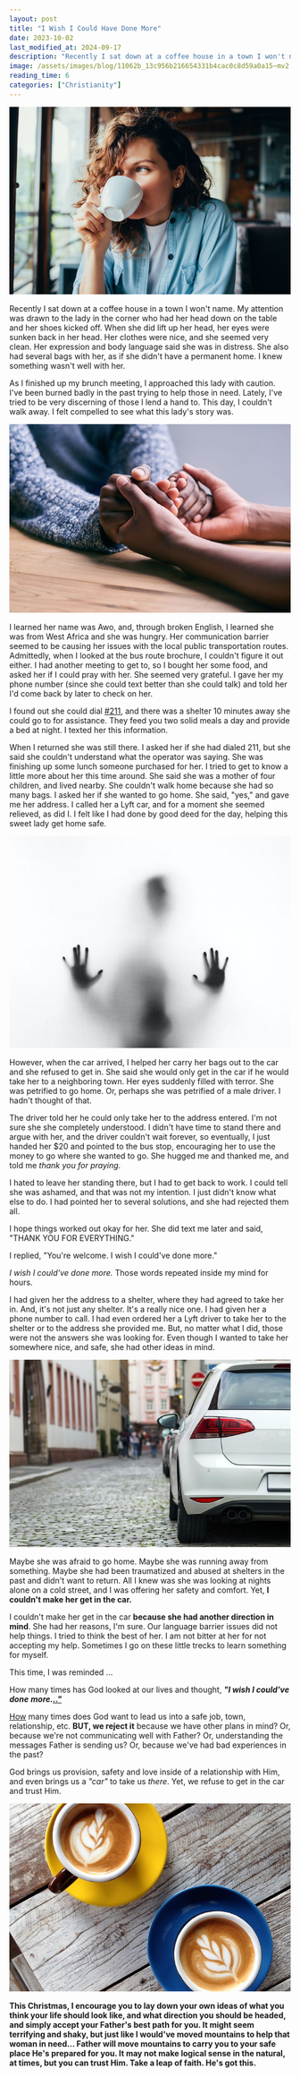 ```yaml
---
layout: post
title: "I Wish I Could Have Done More"
date: 2023-10-02
last_modified_at: 2024-09-17
description: "Recently I sat down at a coffee house in a town I won't name. My attention was drawn to the lady in the corner who had her head down on the table and her shoes kicked off. When sh…"
image: /assets/images/blog/11062b_13c956b216654331b4cac0c8d59a0a15~mv2.jpg
reading_time: 6
categories: ["Christianity"]
---
```


![ree](/assets/images/blog/11062b_13c956b216654331b4cac0c8d59a0a15~mv2.jpg)

Recently I sat down at a coffee house in a town I won't name. My attention was drawn to the lady in the corner who had her head down on the table and her shoes kicked off. When she did lift up her head, her eyes were sunken back in her head. Her clothes were nice, and she seemed very clean. Her expression and body language said she was in distress. She also had several bags with her, as if she didn't have a permanent home. I knew something wasn't well with her.

As I finished up my brunch meeting, I approached this lady with caution. I've been burned badly in the past trying to help those in need. Lately, I've tried to be very discerning of those I lend a hand to. This day, I couldn't walk away. I felt compelled to see what this lady's story was.

![ree](/assets/images/blog/1cd9eba76a294db7befc9b890490d7f6.jpg)

I learned her name was Awo, and, through broken English, I learned she was from West Africa and she was hungry. Her communication barrier seemed to be causing her issues with the local public transportation routes. Admittedly, when I looked at the bus route brochure, I couldn't figure it out either. I had another meeting to get to, so I bought her some food, and asked her if I could pray with her. She seemed very grateful. I gave her my phone number (since she could text better than she could talk) and told her I'd come back by later to check on her.

I found out she could dial [#211](https://www.goldenblogbycasey.com/blog/hashtags/211), and there was a shelter 10 minutes away she could go to for assistance. They feed you two solid meals a day and provide a bed at night. I texted her this information.

When I returned she was still there. I asked her if she had dialed 211, but she said she couldn't understand what the operator was saying. She was finishing up some lunch someone purchased for her. I tried to get to know a little more about her this time around. She said she was a mother of four children, and lived nearby. She couldn't walk home because she had so many bags. I asked her if she wanted to go home. She said, "yes," and gave me her address. I called her a Lyft car, and for a moment she seemed relieved, as did I. I felt like I had done by good deed for the day, helping this sweet lady get home safe.

![ree](/assets/images/blog/11062b_e6d3f7edd5ec4991a50fb7482ef0f9e7~mv2.jpg)

However, when the car arrived, I helped her carry her bags out to the car and she refused to get in. She said she would only get in the car if he would take her to a neighboring town. Her eyes suddenly filled with terror. She was petrified to go home. Or, perhaps she was petrified of a male driver. I hadn't thought of that.

The driver told her he could only take her to the address entered. I'm not sure she she completely understood. I didn't have time to stand there and argue with her, and the driver couldn't wait forever, so eventually, I just handed her $20 and pointed to the bus stop, encouraging her to use the money to go where she wanted to go. She hugged me and thanked me, and told me _thank you for praying_.

I hated to leave her standing there, but I had to get back to work. I could tell she was ashamed, and that was not my intention. I just didn't know what else to do. I had pointed her to several solutions, and she had rejected them all.

I hope things worked out okay for her. She did text me later and said, "THANK YOU FOR EVERYTHING."

I replied, "You're welcome. I wish I could've done more."

_I wish I could've done more._ Those words repeated inside my mind for hours.

I had given her the address to a shelter, where they had agreed to take her in. And, it's not just any shelter. It's a really nice one. I had given her a phone number to call. I had even ordered her a Lyft driver to take her to the shelter or to the address she provided me. But, no matter what I did, those were not the answers she was looking for. Even though I wanted to take her somewhere nice, and safe, she had other ideas in mind.

![ree](/assets/images/blog/11062b_fb6416eb8a294b9eaa28082ee2f0036f~mv2.jpeg)

Maybe she was afraid to go home. Maybe she was running away from something. Maybe she had been traumatized and abused at shelters in the past and didn't want to return. All I knew was she was looking at nights alone on a cold street, and I was offering her safety and comfort. Yet, **I couldn't make her get in the car.**

I couldn't make her get in the car **because she had another direction in mind**. She had her reasons, I'm sure. Our language barrier issues did not help things. I tried to think the best of her. I am not bitter at her for not accepting my help. Sometimes I go on these little trecks to learn something for myself.

This time, I was reminded ...

How many times has God looked at our lives and thought, **_"I wish I could've done_** **_more._**[**_.."_**](http://more.how/)

[How](http://more.how/) many times does God want to lead us into a safe job, town, relationship, etc. **BUT, we reject it** because we have other plans in mind? Or, because we're not communicating well with Father? Or, understanding the messages Father is sending us? Or, because we've had bad experiences in the past?

God brings us provision, safety and love inside of a relationship with Him, and even brings us a _"car"_ to take us _there_. Yet, we refuse to get in the car and trust Him.

![ree](/assets/images/blog/11062b_7be95cac0f7b433ca4c68557b62c83c5~mv2_d_5000_3333_s_4_2.jpg)

**This Christmas, I encourage you to lay down your own ideas of what you think your life should look like, and what direction you should be headed, and simply accept your Father's best path for you. It might seem terrifying and shaky, but just like I would've moved mountains to help that woman in need... Father will move mountains to carry you to your safe place He's prepared for you. It may not make logical sense in the natural, at times, but you can trust Him. Take a leap of faith. He's got this.**
